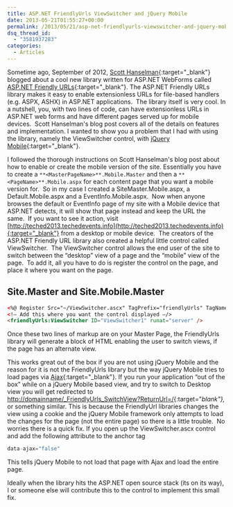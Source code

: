 ```yaml
---
title: ASP.NET FriendlyUrls ViewSwitcher and jQuery Mobile
date: 2013-05-21T01:55:27+00:00
permalink: /2013/05/21/asp-net-friendlyurls-viewswitcher-and-jquery-mobile/
dsq_thread_id:
  - "3581937283"
categories:
  - Articles
---
```


Sometime ago, September of 2012, [Scott Hanselman](http://www.hanselman.com/){:target="_blank"} blogged about a cool new library written for ASP.NET WebForms called [ASP.NET Friendly URLs](https://aspnetfriendlyurls.codeplex.com/){:target="_blank"}. The ASP.NET Friendly URLs library makes it easy to enable extensionless URLs for file-based handlers (e.g. ASPX, ASHX) in ASP.NET applications.  The library itself is very cool. In a nutshell, you, with two lines of code, can have extensionless URLs in ASP.NET web forms and have different pages served up for mobile devices.  Scott Hanselman's blog post covers all of the details on features and implementation. I wanted to show you a problem that I had with using the library, namely the ViewSwitcher control, with [jQuery Mobile](http://www.jquerymobile.com){:target="_blank"}.

I followed the thorough instructions on Scott Hanselman's blog post about how to enable or create the mobile version of the site. Essentially you have to create a `**<MasterPageName>**.Mobile.Master` and then a `**<PageName>**.Mobile.aspx` for each content page that you want a mobile version for.  So in my case I created a SiteMaster.Mobile.aspx, a Default.Mobile.aspx and a EventInfo.Mobile.aspx.  Now when anyone browses the default or EventInfo page of my site with a Mobile device that ASP.NET detects, it will show that page instead and keep the URL the same.  If you want to see it action, visit [http://teched2013.techedevents.info](http://teched2013.techedevents.info){:target="_blank"} from a desktop or mobile device.  The creators of the ASP.NET Friendly URL library also created a helpful little control called ViewSwitcher.  The ViewSwitcher control allows the end user of the site to switch between the “desktop” view of a page and the “mobile” view of the page.  To add it, all you have to do is register the control on the page, and place it where you want on the page.

## Site.Master and Site.Mobile.Master

```html
<%@ Register Src="~/ViewSwitcher.ascx" TagPrefix="friendlyUrls" TagName="ViewSwitcher>
<!– Add this where you want the control displayed –/>
<friendlyUrls:ViewSwitcher ID="ViewSwitcher1" runat="server" />
```

Once these two lines of markup are on your Master Page, the FriendlyUrls library will generate a block of HTML enabling the user to switch views, if the page has an alternate view.

This works great out of the box if you are not using jQuery Mobile and the reason for it is not the FriendlyUrls library but the way jQuery Mobile tries to load pages via [Ajax](http://jquerymobile.com/demos/1.2.0/docs/pages/page-navmodel.html){:target="_blank"}. If you run your application “out of the box” while on a jQuery Mobile based view, and try to switch to Desktop view you will get redirected to [http://domainname/_FriendlyUrls_SwitchView?ReturnUrl=/](http://domainname/_FriendlyUrls_SwitchView?ReturnUrl=/){:target="_blank"},_ or something similar. This is because the FriendlyUrl libraries changes the view using a cookie and the jQuery Mobile framework only attempts to load the changes for the page (not the entire page) so there is a little trouble.  No worries there is a quick fix. If you open up the ViewSwitcher.ascx control and add the following attribute to the anchor tag

```js
data-ajax="false"
```

This tells jQuery Mobile to not load that page with Ajax and load the entire page.

Ideally when the library hits the ASP.NET open source stack (its on its way), I or someone else will contribute this to the control to implement this small fix.
